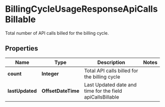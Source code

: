 

# BillingCycleUsageResponseApiCallsBillable

Total number of API calls billed for the billing cycle.

## Properties

| Name | Type | Description | Notes |
|------------ | ------------- | ------------- | -------------|
|**count** | **Integer** | Total API calls billed  for the billing cycle |  |
|**lastUpdated** | **OffsetDateTime** | Last Updated date and time for the field apiCallsBillable |  |



